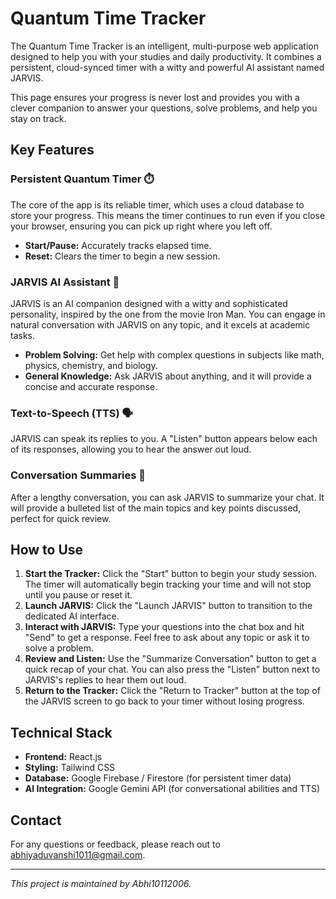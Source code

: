 # Quantum Time Tracker

The Quantum Time Tracker is an intelligent, multi-purpose web application designed to help you with your studies and daily productivity. It combines a persistent, cloud-synced timer with a witty and powerful AI assistant named JARVIS.

​This page ensures your progress is never lost and provides you with a clever companion to answer your questions, solve problems, and help you stay on track.

## Key Features

### Persistent Quantum Timer ⏱️

The core of the app is its reliable timer, which uses a cloud database to store your progress. This means the timer continues to run even if you close your browser, ensuring you can pick up right where you left off.
- **Start/Pause:** Accurately tracks elapsed time.
- **Reset:** Clears the timer to begin a new session.

### JARVIS AI Assistant 🧠

JARVIS is an AI companion designed with a witty and sophisticated personality, inspired by the one from the movie Iron Man. You can engage in natural conversation with JARVIS on any topic, and it excels at academic tasks.

- **Problem Solving:** Get help with complex questions in subjects like math, physics, chemistry, and biology.
- **General Knowledge:** Ask JARVIS about anything, and it will provide a concise and accurate response.

### Text-to-Speech (TTS) 🗣️

JARVIS can speak its replies to you. A "Listen" button appears below each of its responses, allowing you to hear the answer out loud.

### Conversation Summaries 📝

After a lengthy conversation, you can ask JARVIS to summarize your chat. It will provide a bulleted list of the main topics and key points discussed, perfect for quick review.


## How to Use

1. **Start the Tracker:** Click the "Start" button to begin your study session. The timer will automatically begin tracking your time and will not stop until you pause or reset it.
2. **Launch JARVIS:** Click the "Launch JARVIS" button to transition to the dedicated AI interface.
3. **Interact with JARVIS:** Type your questions into the chat box and hit "Send" to get a response. Feel free to ask about any topic or ask it to solve a problem.
4. **Review and Listen:** Use the "Summarize Conversation" button to get a quick recap of your chat. You can also press the "Listen" button next to JARVIS's replies to hear them out loud.
5. **Return to the Tracker:** Click the "Return to Tracker" button at the top of the JARVIS screen to go back to your timer without losing progress.

## Technical Stack

- **Frontend:** React.js
- **Styling:** Tailwind CSS
- **Database:** Google Firebase / Firestore (for persistent timer data)
- **AI Integration:** Google Gemini API (for conversational abilities and TTS)

## Contact

For any questions or feedback, please reach out to abhiyaduvanshi1011@gmail.com.

---

*This project is maintained by Abhi10112006.*
